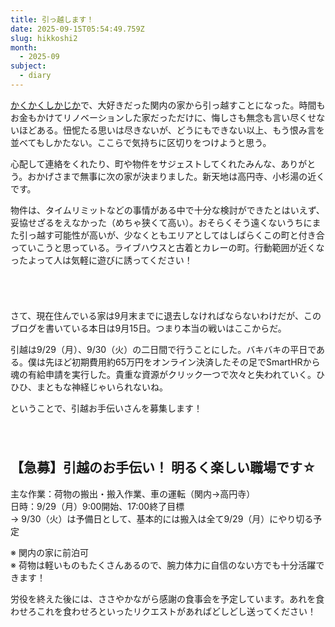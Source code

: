 ```yaml
---
title: 引っ越します！
date: 2025-09-15T05:54:49.759Z
slug: hikkoshi2
month:
  - 2025-09
subject:
  - diary
---
```

[かくかくしかじか](https://ezeroms.com/diary/hikkoshi/)で、大好きだった関内の家から引っ越すことになった。時間もお金もかけてリノベーションした家だっただけに、悔しさも無念も言い尽くせないほどある。忸怩たる思いは尽きないが、どうにもできない以上、もう恨み言を並べてもしかたない。ここらで気持ちに区切りをつけようと思う。

心配して連絡をくれたり、町や物件をサジェストしてくれたみんな、ありがとう。⁠おかげさまで無事に次の家が決まりました。新天地は高円寺、小杉湯の近くです。

物件は、タイムリミットなどの事情がある中で十分な検討ができたとはいえず、妥協せざるをえなかった（めちゃ狭くて高い）。おそらくそう遠くないうちにまた引っ越す可能性が高いが、少なくともエリアとしてはしばらくこの町と付き合っていこうと思っている。ライブハウスと古着とカレーの町。行動範囲が近くなったよって人は気軽に遊びに誘ってください！

###### ﻿

さて、現在住んでいる家は9月末までに退去しなければならないわけだが、このブログを書いている本日は9月15日。つまり本当の戦いはここからだ。

引越は9/29（月）、9/30（火）の二日間で行うことにした。バキバキの平日である。僕は先ほど初期費用約65万円をオンライン決済したその足でSmartHRから魂の有給申請を実行した。貴重な資源がクリック一つで次々と失われていく。ひひひ、まともな神経じゃいられないね。

ということで、引越お手伝いさんを募集します！

###### ﻿

## 【急募】引越のお手伝い！ 明るく楽しい職場です☆

主な作業：荷物の搬出・搬入作業、車の運転（関内→高円寺）\
日時：9/29（月）9:00開始、17:00終了目標⁠⁠\
→ 9/30（火）は予備日として、基本的には搬入は全て9/29（月）にやり切る予定

※ 関内の家に前泊可\
※ 荷物は軽いものもたくさんあるので、腕力体力に自信のない方でも十分活躍できます！

労役を終えた後には、ささやかながら感謝の食事会を予定しています。あれを食わせろこれを食わせろといったリクエストがあればどしどし送ってください！